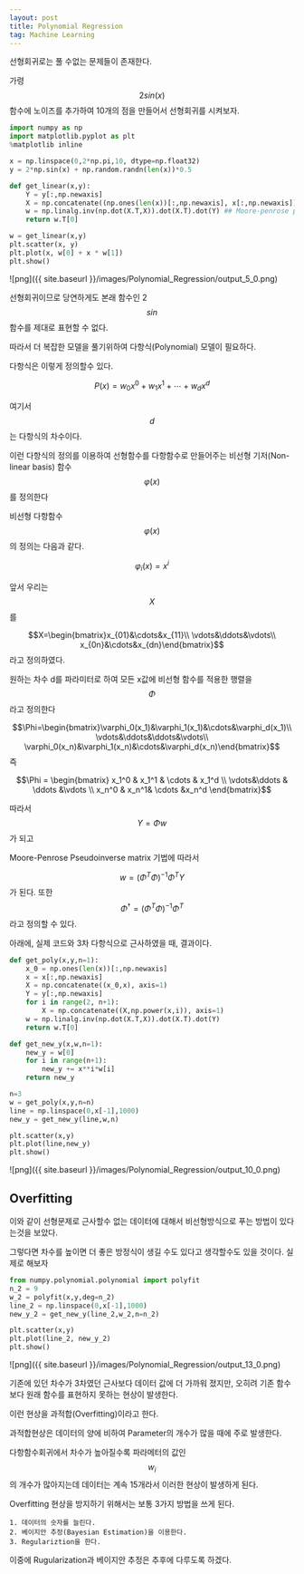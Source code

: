 ```yaml
---
layout: post
title: Polynomial Regression
tag: Machine Learning
---
```


선형회귀로는 풀 수없는 문제들이 존재한다.

가령 $$2sin(x)$$함수에 노이즈를 추가하여 10개의 점을 만들어서 선형회귀를 시켜보자.


```python
import numpy as np
import matplotlib.pyplot as plt
%matplotlib inline
```


```python
x = np.linspace(0,2*np.pi,10, dtype=np.float32)
y = 2*np.sin(x) + np.random.randn(len(x))*0.5
```


```python
def get_linear(x,y):
    Y = y[:,np.newaxis]
    X = np.concatenate((np.ones(len(x))[:,np.newaxis], x[:,np.newaxis]), axis=1)
    w = np.linalg.inv(np.dot(X.T,X)).dot(X.T).dot(Y) ## Moore-penrose pseudo inverse matrix multiplies Y
    return w.T[0]
```


```python
w = get_linear(x,y)
plt.scatter(x, y)
plt.plot(x, w[0] + x * w[1])
plt.show()
```


![png]({{ site.baseurl }}/images/Polynomial_Regression/output_5_0.png)


선형회귀이므로 당연하게도 본래 함수인 2$$sin$$함수를 제대로 표현할 수 없다.

따라서 더 복잡한 모델을 풀기위하여 다항식(Polynomial) 모델이 필요하다.

다항식은 이렇게 정의할수 있다.

$$P(x) = w_0x^0 + w_1x^1 + \cdots + w_dx^d$$ 

여기서 $$d$$는 다항식의 차수이다.

이런 다항식의 정의를 이용하여 선형함수를 다항함수로 만들어주는 비선형 기저(Non-linear basis) 함수 $$\varphi(x)$$를 정의한다

비선형 다항함수 $$\varphi(x)$$의 정의는 다음과 같다.

$$\varphi_i(x) = x^i$$

앞서 우리는 $$X$$를

$$X=\begin{bmatrix}x_{01}&\cdots&x_{11}\\ \vdots&\ddots&\vdots\\ x_{0n}&\cdots&x_{dn}\end{bmatrix}$$라고 정의하였다.

원하는 차수 d를 파라미터로 하여 모든 x값에 비선형 함수를 적용한 행렬을 $$\Phi$$ 라고 정의한다


$$\Phi=\begin{bmatrix}\varphi_0(x_1)&\varphi_1(x_1)&\cdots&\varphi_d(x_1)\\ \vdots&\ddots&\ddots&\vdots\\
\varphi_0(x_n)&\varphi_1(x_n)&\cdots&\varphi_d(x_n)\end{bmatrix}$$  즉


$$\Phi = \begin{bmatrix} x_1^0 & x_1^1 & \cdots & x_1^d \\ 
\vdots&\ddots & \ddots &\vdots \\
x_n^0 & x_n^1& \cdots &x_n^d \end{bmatrix}$$


따라서 $$Y = \Phi w$$가 되고

Moore-Penrose Pseudoinverse matrix 기법에 따라서

$$w = (\Phi^T\Phi)^{-1}\Phi^TY$$ 가 된다. 또한 $$\Phi^{†} = (\Phi^T\Phi)^{-1}\Phi^T$$라고 정의할 수 있다.

아래에, 실제 코드와 3차 다항식으로 근사하였을 때, 결과이다.


```python
def get_poly(x,y,n=1):
    x_0 = np.ones(len(x))[:,np.newaxis]
    x = x[:,np.newaxis]
    X = np.concatenate((x_0,x), axis=1)
    Y = y[:,np.newaxis]
    for i in range(2, n+1):
        X = np.concatenate((X,np.power(x,i)), axis=1)
    w = np.linalg.inv(np.dot(X.T,X)).dot(X.T).dot(Y)
    return w.T[0]
```


```python
def get_new_y(x,w,n=1):
    new_y = w[0]
    for i in range(n+1):
        new_y += x**i*w[i]
    return new_y
```


```python
n=3
w = get_poly(x,y,n=n)
line = np.linspace(0,x[-1],1000)
new_y = get_new_y(line,w,n)
```


```python
plt.scatter(x,y)
plt.plot(line,new_y)
plt.show()
```


![png]({{ site.baseurl }}/images/Polynomial_Regression/output_10_0.png)


## Overfitting

이와 같이 선형문제로 근사할수 없는 데이터에 대해서 비선형방식으로 푸는 방법이 있다는것을 보았다.

그렇다면 차수를 높이면 더 좋은 방정식이 생길 수도 있다고 생각할수도 있을 것이다. 실제로 해보자


```python
from numpy.polynomial.polynomial import polyfit
n_2 = 9
w_2 = polyfit(x,y,deg=n_2)
line_2 = np.linspace(0,x[-1],1000)
new_y_2 = get_new_y(line_2,w_2,n=n_2)
```


```python
plt.scatter(x,y)
plt.plot(line_2, new_y_2)
plt.show()
```


![png]({{ site.baseurl }}/images/Polynomial_Regression/output_13_0.png)


기존에 있던 차수가 3차였던 근사보다 데이터 값에 더 가까워 졌지만, 오히려 기존 함수보다 원래 함수를 표현하지 못하는 현상이 발생한다.

이런 현상을 과적합(Overfitting)이라고 한다.

과적합현상은 데이터의 양에 비하여 Parameter의 개수가 많을 때에 주로 발생한다.

다항함수회귀에서 차수가 높아질수록 파라메터의 값인 $$w_i$$의 개수가 많아지는데 데이터는 계속 15개라서 이러한 현상이 발생하게 된다.

Overfitting 현상을 방지하기 위해서는 보통 3가지 방법을 쓰게 된다.

    1. 데이터의 숫자를 늘린다.
    2. 베이지안 추정(Bayesian Estimation)을 이용한다.
    3. Regulariztion을 한다.
    
이중에 Rugularization과 베이지안 추정은 추후에 다루도록 하겠다.
